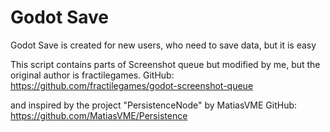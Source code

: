 # Godot Save
Godot Save is created for new users, who need to save data, but it is easy

This script contains parts of Screenshot queue but modified by me, 
but the original author is fractilegames.
GitHub: https://github.com/fractilegames/godot-screenshot-queue

and inspired by the project "PersistenceNode" by MatiasVME
GitHub: https://github.com/MatiasVME/Persistence
